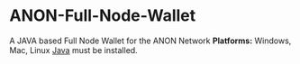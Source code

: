 # ANON-Full-Node-Wallet
A JAVA based Full Node Wallet for the ANON Network
**Platforms:** Windows, Mac, Linux
[Java](https://java.com/en/download/) must be installed.
